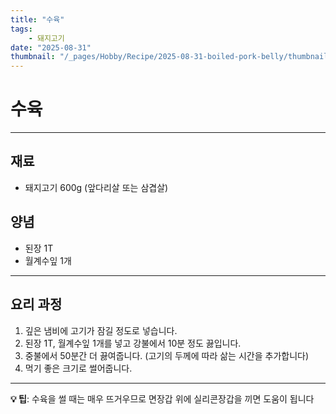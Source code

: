 ```yaml
---
title: "수육"
tags:
    - 돼지고기
date: "2025-08-31"
thumbnail: "/_pages/Hobby/Recipe/2025-08-31-boiled-pork-belly/thumbnail.webp"
---
```


# 수육

---

## 재료

- 돼지고기 600g (앞다리살 또는 삼겹살)

## 양념

- 된장 1T
- 월계수잎 1개

---

## 요리 과정

1. 깊은 냄비에 고기가 잠길 정도로 넣습니다.
2. 된장 1T, 월계수잎 1개를 넣고 강불에서 10분 정도 끓입니다.
3. 중불에서 50분간 더 끓여줍니다. (고기의 두께에 따라 삶는 시간을 추가합니다)
4. 먹기 좋은 크기로 썰어줍니다.

---

**💡 팁**: 수육을 썰 때는 매우 뜨거우므로 면장갑 위에 실리콘장갑을 끼면 도움이 됩니다
